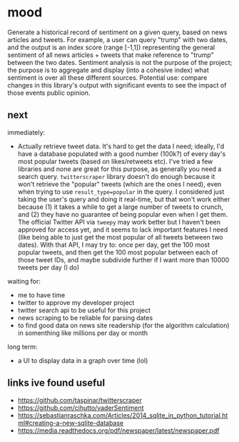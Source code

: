 # mood
Generate a historical record of sentiment on a given query, based on news articles and tweets. For example, a user can query "trump" with two dates, and the output is an index score (range [-1,1]) representing the general sentiment of all news articles + tweets that make reference to "trump" between the two dates. Sentiment analysis is not the purpose of the project; the purpose is to aggregate and display (into a cohesive index) what sentiment is over all these different sources. Potential use: compare changes in this library's output with significant events to see the impact of those events public opinion.

## next
immediately:
- Actually retrieve tweet data. It's hard to get the data I need; ideally, I'd have a database populated with a good number (100k?) of every day's most popular tweets (based on likes/retweets etc). I've tried a few libraries and none are great for this purpose, as generally you need a search query. `twitterscraper` library doesn't do enough because it won't retrieve the "popular" tweets (which are the ones I need), even when trying to use `result_type=popular` in the query. I considered just taking the user's query and doing it real-time, but that won't work either because (1) it takes a while to get a large number of tweets to crunch, and (2) they have no guarantee of being popular even when I get them. The official Twitter API via `tweepy` may work better but I haven't been approved for access yet, and it seems to lack important features I need (like being able to just get the most popular of all tweets between two dates). With that API, I may try to: once per day, get the 100 most popular tweets, and then get the 100 most popular between each of those tweet IDs, and maybe subdivide further if I want more than 10000 tweets per day (I do)

waiting for:
- me to have time
- twitter to approve my developer project
- twitter search api to be useful for this project
- news scraping to be reliable for parsing dates
- to find good data on news site readership (for the algorithm calculation) in somenthing like millions per day or month

long term:
- a UI to display data in a graph over time (lol)

## links ive found useful
- https://github.com/taspinar/twitterscraper
- https://github.com/cjhutto/vaderSentiment
- https://sebastianraschka.com/Articles/2014_sqlite_in_python_tutorial.html#creating-a-new-sqlite-database
- https://media.readthedocs.org/pdf/newspaper/latest/newspaper.pdf
